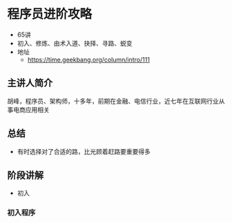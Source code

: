 # 程序员进阶攻略

- 65讲
- 初入、修炼、由术入道、抉择、寻路、蜕变
- 地址
  - https://time.geekbang.org/column/intro/111

## 主讲人简介

胡峰，程序员、架构师，十多年，前期在金融、电信行业，近七年在互联网行业从事电商应用相关

## 总结

- 有时选择对了合适的路，比光顾着赶路要重要得多


## 阶段讲解

- 初入

### 初入程序



